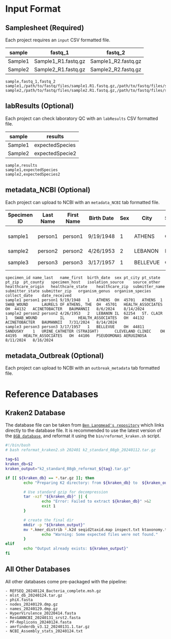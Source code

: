 
# Input Format
## Samplesheet (Required)
Each project requires an `input` CSV formatted file.

| sample | fastq_1 | fastq_2 |
|-----------|--------|--------|
| Sample1   | Sample1_R1.fastq.gz | Sample1_R2.fastq.gz |
| Sample2   | Sample2_R1.fastq.gz | Sample2_R2.fastq.gz |

```
sample,fastq_1,fastq_2
sample1,/path/to/fastq/files/sample1.R1.fastq.gz,/path/to/fastq/files/sample1.R2.fastq.gz
sample2,/path/to/fastq/files/sample2.R1.fastq.gz,/path/to/fastq/files/sample2.R2.fastq.gz
```

## labResults (Optional)
Each project can check laboratory QC with an `labResults` CSV formatted file.

| sample | results |
|-----------|--------|
| Sample1   | expectedSpecies |
| Sample2   | expectedSpecie2 |

```
sample,results
sample1,expectedSpecies
sample2,expectedSpecies2
```

## metadata_NCBI (Optional)
Each project can upload to NCBI with an `metadata_NCBI` tab formatted file.

| Specimen ID | Last Name | First Name | Birth Date | Sex | City | State | ZIP Code | County | Specimen Host | Isolation Source | Source Other | Healthcare Origin | Healthcare State | Healthcare ZIP | Submitter Name | Submitter State | Submitter ZIP | Organism Genus | Organism Species | Collect Date | Date Received |
|------------|-----------|------------|------------|-----|------|-------|----------|--------|--------------|-----------------|--------------|----------------|----------------|--------------|---------------|----------------|--------------|--------------|----------------|---------------|---------------|
| sample1 | person1 | person1 | 9/19/1948 | 1 | ATHENS | OH | 45701 | ATHENS | 1 | SWAB_WOUND |  | LAURELS OF ATHENS, THE | OH | 45701 | HEALTH_ASSOCIATES | OH | 44132 | ACINETOBACTER | BAUMANNII | 8/6/2024 | 8/14/2024 |
| sample2 | person2 | person2 | 4/26/1953 | 2 | LEBANON | IL | 62254 | ST. CLAIR | 1 | SWAB_WOUND |  |  | IL |  | HEALTH_ASSOCIATES | OH | 44132 | ACINETOBACTER | BAUMANNII | 7/31/2024 | 8/14/2024 |
| sample3 | person3 | person3 | 3/17/1957 | 1 | BELLEVUE | OH | 44811 | SANDUSKY | 1 | URINE_CATHETER (STRAIGHT) |  | CLEVELAND CLINIC | OH | 44195 | HEALTH_ASSOCIATES | OH | 44106 | PSEUDOMONAS | AERUGINOSA | 8/11/2024 | 8/16/2024 |

```
specimen_id	name_last	name_first	birth_date	sex	pt_city	pt_state	pt_zip	pt_county	specimen_host	isolation_source	source_other	healthcare_origin	healthcare_state	healthcare_zip	submitter_name	submitter_state	submitter_zip	organism_genus	organism_species	collect_date	date_received
sample1	person1	person1	9/19/1948	1	ATHENS	OH	45701	ATHENS	1	SWAB_WOUND		LAURELS OF ATHENS, THE	OH	45701	HEALTH_ASSOCIATES	OH	44132	ACINETOBACTER	BAUMANNII	8/6/2024	8/14/2024
sample2	person2	person2	4/26/1953	2	LEBANON	IL	62254	ST. CLAIR	1	SWAB_WOUND			IL		HEALTH_ASSOCIATES	OH	44132	ACINETOBACTER	BAUMANNII	7/31/2024	8/14/2024
sample3	person3	person3	3/17/1957	1	BELLEVUE	OH	44811	SANDUSKY	1	URINE_CATHETER (STRAIGHT)		CLEVELAND CLINIC	OH	44195	HEALTH_ASSOCIATES	OH	44106	PSEUDOMONAS	AERUGINOSA	8/11/2024	8/16/2024
```

## metadata_Outbreak (Optional)
Each project can upload to NCBI with an `outbreak_metadata` tab formatted file.



# Reference Databases
## Kraken2 Database
The database file can be taken from [`Ben Langmead's repository`](https://benlangmead.github.io/aws-indexes/k2) which links directly to the database file. It is recommended to use the latest version of the [`8GB database`](https://genome-idx.s3.amazonaws.com/kraken/k2_standard_08gb_20240904.tar.gz), and reformat it using the `bin/reformat_kraken.sh` script.

```bash
#!/bin/bash
# bash reformat_kraken2.sh 202401 k2_standard_08gb_20240112.tar.gz

tag=$1
kraken_db=$2
kraken_output="k2_standard_08gb_reformat_${tag}.tar.gz"

if [[ ${kraken_db} == *.tar.gz ]]; then
        echo "Preparing K2 directory: from ${kraken_db} to  ${kraken_output}"

        # Use standard gzip for decompression
        tar -xzf "${kraken_db}" || {
                echo "Error: Failed to extract ${kraken_db}" >&2
                exit 1
        }

        # create the final dir
        mkdir -p "${kraken_output}"
        mv *.kmer_distrib *.k2d seqid2taxid.map inspect.txt ktaxonomy.tsv "${kraken_output}" 2>/dev/null || {
                echo "Warning: Some expected files were not found."
        }
elif
        echo "Output already exists: ${kraken_output}"
fi
```
## All Other Databases
All other databases come pre-packaged with the pipeline:
    
    - REFSEQ_20240124_Bacteria_complete.msh.gz
    - mlst_db_20240124.tar.gz
    - phiX.fasta
    - nodes_20240129.dmp.gz
    - names_20240129.dmp.gz
    - HyperVirulence_20220414.fasta
    - ResGANNCBI_20240131_srst2.fasta
    - PF-Replicons_20240124.fasta
    - amrfinderdb_v3.12_20240131.1.tar.gz
    - NCBI_Assembly_stats_20240124.txt
